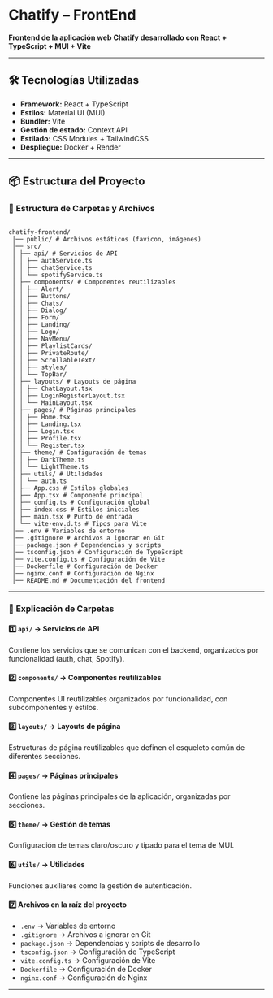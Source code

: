 # Chatify – FrontEnd

**Frontend de la aplicación web Chatify desarrollado con React + TypeScript + MUI + Vite**

---

## 🛠️ Tecnologías Utilizadas

- **Framework:** React + TypeScript
- **Estilos:** Material UI (MUI)
- **Bundler:** Vite
- **Gestión de estado:** Context API
- **Estilado:** CSS Modules + TailwindCSS
- **Despliegue:** Docker + Render

---

## 📦 Estructura del Proyecto

### 🌳 Estructura de Carpetas y Archivos
```

chatify-frontend/
 │── public/ # Archivos estáticos (favicon, imágenes)
 │── src/
 │ ├── api/ # Servicios de API
 │ │ ├── authService.ts
 │ │ ├── chatService.ts
 │ │ └── spotifyService.ts
 │ ├── components/ # Componentes reutilizables
 │ │ ├── Alert/
 │ │ ├── Buttons/
 │ │ ├── Chats/
 │ │ ├── Dialog/
 │ │ ├── Form/
 │ │ ├── Landing/
 │ │ ├── Logo/
 │ │ ├── NavMenu/
 │ │ ├── PlaylistCards/
 │ │ ├── PrivateRoute/
 │ │ ├── ScrollableText/
 │ │ ├── styles/
 │ │ └── TopBar/
 │ ├── layouts/ # Layouts de página
 │ │ ├── ChatLayout.tsx
 │ │ ├── LoginRegisterLayout.tsx
 │ │ └── MainLayout.tsx
 │ ├── pages/ # Páginas principales
 │ │ ├── Home.tsx
 │ │ ├── Landing.tsx
 │ │ ├── Login.tsx
 │ │ ├── Profile.tsx
 │ │ └── Register.tsx
 │ ├── theme/ # Configuración de temas
 │ │ ├── DarkTheme.ts
 │ │ └── LightTheme.ts
 │ ├── utils/ # Utilidades
 │ │ └── auth.ts
 │ ├── App.css # Estilos globales
 │ ├── App.tsx # Componente principal
 │ ├── config.ts # Configuración global
 │ ├── index.css # Estilos iniciales
 │ ├── main.tsx # Punto de entrada
 │ └── vite-env.d.ts # Tipos para Vite
 │── .env # Variables de entorno
 │── .gitignore # Archivos a ignorar en Git
 │── package.json # Dependencias y scripts
 │── tsconfig.json # Configuración de TypeScript
 │── vite.config.ts # Configuración de Vite
 │── Dockerfile # Configuración de Docker
 │── nginx.conf # Configuración de Nginx
 │── README.md # Documentación del frontend
```

---

### 🔧 Explicación de Carpetas

#### **1️⃣ `api/` → Servicios de API**
Contiene los servicios que se comunican con el backend, organizados por funcionalidad (auth, chat, Spotify).

#### **2️⃣ `components/` → Componentes reutilizables**
Componentes UI reutilizables organizados por funcionalidad, con subcomponentes y estilos.

#### **3️⃣ `layouts/` → Layouts de página**
Estructuras de página reutilizables que definen el esqueleto común de diferentes secciones.

#### **4️⃣ `pages/` → Páginas principales**
Contiene las páginas principales de la aplicación, organizadas por secciones.

#### **5️⃣ `theme/` → Gestión de temas**
Configuración de temas claro/oscuro y tipado para el tema de MUI.

#### **6️⃣ `utils/` → Utilidades**
Funciones auxiliares como la gestión de autenticación.

#### **7️⃣ Archivos en la raíz del proyecto**
- `.env` → Variables de entorno
- `.gitignore` → Archivos a ignorar en Git
- `package.json` → Dependencias y scripts de desarrollo
- `tsconfig.json` → Configuración de TypeScript
- `vite.config.ts` → Configuración de Vite
- `Dockerfile` → Configuración de Docker
- `nginx.conf` → Configuración de Nginx

---

